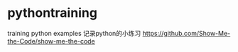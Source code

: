 # pythontraining
training python examples
记录python的小练习
https://github.com/Show-Me-the-Code/show-me-the-code
